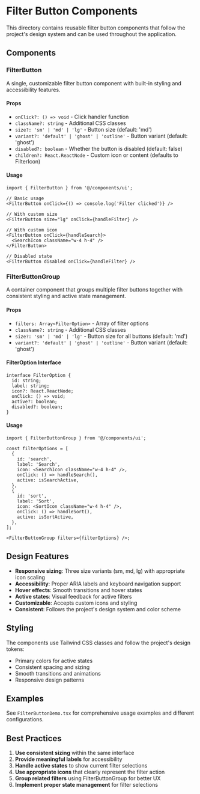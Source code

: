 # Filter Button Components

This directory contains reusable filter button components that follow the project's design system and can be used throughout the application.

## Components

### FilterButton

A single, customizable filter button component with built-in styling and accessibility features.

#### Props

- `onClick?: () => void` - Click handler function
- `className?: string` - Additional CSS classes
- `size?: 'sm' | 'md' | 'lg'` - Button size (default: 'md')
- `variant?: 'default' | 'ghost' | 'outline'` - Button variant (default: 'ghost')
- `disabled?: boolean` - Whether the button is disabled (default: false)
- `children?: React.ReactNode` - Custom icon or content (defaults to FilterIcon)

#### Usage

```tsx
import { FilterButton } from '@/components/ui';

// Basic usage
<FilterButton onClick={() => console.log('Filter clicked')} />

// With custom size
<FilterButton size="lg" onClick={handleFilter} />

// With custom icon
<FilterButton onClick={handleSearch}>
  <SearchIcon className="w-4 h-4" />
</FilterButton>

// Disabled state
<FilterButton disabled onClick={handleFilter} />
```

### FilterButtonGroup

A container component that groups multiple filter buttons together with consistent styling and active state management.

#### Props

- `filters: Array<FilterOption>` - Array of filter options
- `className?: string` - Additional CSS classes
- `size?: 'sm' | 'md' | 'lg'` - Button size for all buttons (default: 'md')
- `variant?: 'default' | 'ghost' | 'outline'` - Button variant (default: 'ghost')

#### FilterOption Interface

```tsx
interface FilterOption {
  id: string;
  label: string;
  icon?: React.ReactNode;
  onClick: () => void;
  active?: boolean;
  disabled?: boolean;
}
```

#### Usage

```tsx
import { FilterButtonGroup } from '@/components/ui';

const filterOptions = [
  {
    id: 'search',
    label: 'Search',
    icon: <SearchIcon className="w-4 h-4" />,
    onClick: () => handleSearch(),
    active: isSearchActive,
  },
  {
    id: 'sort',
    label: 'Sort',
    icon: <SortIcon className="w-4 h-4" />,
    onClick: () => handleSort(),
    active: isSortActive,
  },
];

<FilterButtonGroup filters={filterOptions} />;
```

## Design Features

- **Responsive sizing**: Three size variants (sm, md, lg) with appropriate icon scaling
- **Accessibility**: Proper ARIA labels and keyboard navigation support
- **Hover effects**: Smooth transitions and hover states
- **Active states**: Visual feedback for active filters
- **Customizable**: Accepts custom icons and styling
- **Consistent**: Follows the project's design system and color scheme

## Styling

The components use Tailwind CSS classes and follow the project's design tokens:

- Primary colors for active states
- Consistent spacing and sizing
- Smooth transitions and animations
- Responsive design patterns

## Examples

See `FilterButtonDemo.tsx` for comprehensive usage examples and different configurations.

## Best Practices

1. **Use consistent sizing** within the same interface
2. **Provide meaningful labels** for accessibility
3. **Handle active states** to show current filter selections
4. **Use appropriate icons** that clearly represent the filter action
5. **Group related filters** using FilterButtonGroup for better UX
6. **Implement proper state management** for filter selections
